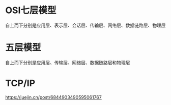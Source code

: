 # OSI七层模型
自上而下分别是应用层、表示层、会话层、传输层、网络层、数据链路层、物理层

# 五层模型
自上而下分别是应用层、传输层、网络层、数据链路层和物理层

# TCP/IP
https://juejin.cn/post/6844903490595061767